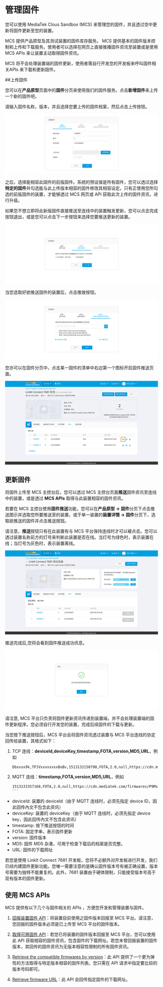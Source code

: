# 管理固件

您可以使用 MediaTek Clous Sandbox (MCS) 来管理您的固件，并且透过空中更新将固件更新至您的装置。


MCS 提供产品原型及其测试装置的固件库存服务。 MCS 提供基本的固件版本控制和上传和下载服务。使用者可以选择在网页上直接推播固件资讯至装置或是使用MCS APIs 来让装置主动取得固件资讯。

MCS 将不会处理装置端的固件更新，使用者需自行开发您的开发板来呼叫固件相关APIs 来下载和更新固件。

##上传固件

您可以在**产品原型**页面中的**固件**分页来使用我们的固件服务。点击**新增固件**来上传一个新的固件吧。


请输入固件名称，版本，并且选择您要上传的固件档案，然后点击上传按钮。

![](../images/Firmware/img_firmware_01.png)

之后，选择能相容此固件的前版固件。系统的预设值是所有固件，您可以透过选择**特定的固件**并勾选能与此上传版本相容的固件修改其相容设定。只有正使用您所勾选的前版固件的装置，才能够透过 MCS 网页或 API 获取此次上传的固件资讯，进行升级。

如果您不想立即将此新版固件直接推送至连线中的装置触发更新，您可以点击完成按钮退出，或是您可以点击下一步按钮来选择您要推送更新的装置。

![](../images/Firmware/img_firmware_02.png)

当您选取好欲推送固件的装置后，点击推拨按钮。

![](../images/Firmware/img_firmware_03.png)

您亦可以在固件分页中，点击某一固件的清单中右边第一个图标开启固件推送页面。

![](../images/Firmware/img_firmware_04.png)

## 更新固件

将固件上传至 MCS 主控台后，您可以透过 MCS 主控台页面**推送**固件资讯至连线中的装置，或是透过 **MCS APIs** 取得与此装置相容的固件资讯。

若要在 MCS 主控台使用**固件推送**功能，您可以在**产品原型 -> 固件**分页下点击推送图示并选取您所要推送至的装置，或于单一装置的**装置详情 -> 固件**分页下，选取欲推送的固件并点击推送按钮。

请注意，**推送**按钮只有在此装置有与 MCS 平台保持连线时才可以被点击。您可以透过装置名称前方的灯号来判断此装置是否在线。当灯号为绿色时，表示装置在线；当灯号为灰色时，表示装置离线。


![](../images/Firmware/img_firmware_05.png)

推送完成后,您将会看到固件推送成功讯息。

![](../images/Firmware/img_firmware_06.png)

请注意, MCS 平台只负责将固件更新资讯传递到装置端，并不会处理装置端的固件更新程序。您必须自行开发您的装置，完成后续固件的下载与更新。

当您按下推送按钮后，MCS 平台会将固件资讯透过装置与 MCS 平台连线的协定回传给装置，其格式如下：

1. TCP 连线：**deviceId,deviceKey,timestamp,FOTA,version,MD5,URL**，例如
	
	```
	Dbxxxx9k,TPJVxxxxxxxxBxBv,1513132150790,FOTA,2.0,null,https://cdn.mediatek.com/firmwares/P9MxxxxxxbTK/6a94dxxxxxxxxxxxxxxxxxxxx61f5df/a.bin
	```
2. MQTT 连线：**timestamp,FOTA,version,MD5,URL**，例如

	```
	1513133357160,FOTA,2.0,null,https://cdn.mediatek.com/firmwares/P9MxxxxxxbTK/6a94dxxxxxxxxxxxxxxxxxxxx61f5df/a.bin	```

* deviceId: 装置的 deviceId（由于 MQTT 连线时，必须先指定 device ID，因此回传內文不包含此资讯）
* deviceKey: 装置的 deviceKey（由于 MQTT 连线时，必须先指定 device key，因此回传內文不包含此资讯）
* timestamp: 按下推送按钮的时间
* FOTA: 固定字串，表示固件更新
* version: 固件版本
* MD5: 固件 MD5 杂凑，可用于检查下载后的档案是否完整。
* URL: 固件的下载网址

若您是使用 LinkIt Connect 7681 开发板，您将不必额外对开发板进行开发，我们已经内建固件更新功能。您唯一需要注意的是确认固件版本号有被正确设置，版本号需要为独特不能重复的。此外，7681 装置由于硬体限制，只能接受版本号高于现有版本的固件更新。


## 使用 MCS APIs

MCS 提供有以下几个与固件相关的 APIs ，方便您开发和管理装置与固件。

1. [回报装置固件 API](https://mcs.mediatek.com/resources/zh-CN/latest/api_references/#回报装置固件)：将装置目前使用之固件版本回报至 MCS 平台。请注意，您回报的固件版本必须是已上传至 MCS 平台的固件版本。
2. [取得可用固件 API](https://mcs.mediatek.com/resources/zh-CN/latest/api_references/#取得装置所有韧体资讯)：若您已将装置的固件版本回报至 MCS 平台，您可以使用此 API 获取相容的固件资讯，包含固件的下载网址。若您未曾回报装置的固件版本，其回传的固件资讯为无版本相容性限制的所有固件资讯。

3. [Retrieve the compatible firmwares by version](https://mcs.mediatek.com/resources/zh-CN/latest/api_references/#取得与特定版本相容的固件列表)：此 API 提供了一个更为弹性的方法取得与特定版本相容的固件列表。您只需在 API 请求中指定要比较的版本号码即可。

4. [Retrieve firmware URL](https://mcs.mediatek.com/resources/zh-CN/latest/api_references/#取得固件下载网址)：此 API 会回传指定固件的下载网址。


